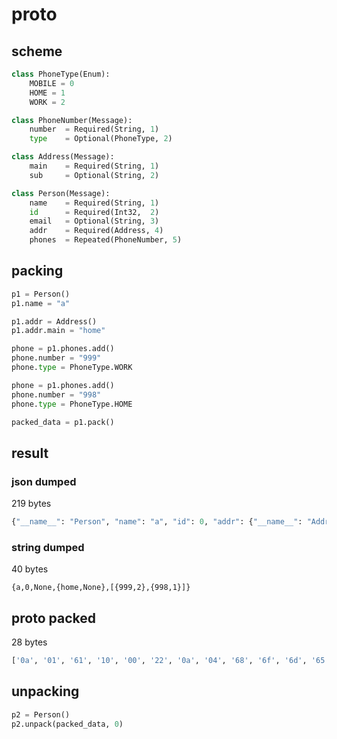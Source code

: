 # proto

## scheme

```python
class PhoneType(Enum):
	MOBILE = 0
	HOME = 1
	WORK = 2

class PhoneNumber(Message):
	number 	= Required(String, 1)
	type 	= Optional(PhoneType, 2)

class Address(Message):
	main 	= Required(String, 1)
	sub 	= Optional(String, 2)

class Person(Message):
	name 	= Required(String, 1)
	id 	    = Required(Int32,  2)
	email 	= Optional(String, 3)
	addr    = Required(Address, 4)
	phones 	= Repeated(PhoneNumber, 5)
```

## packing

```python
p1 = Person()
p1.name = "a"

p1.addr = Address()
p1.addr.main = "home"

phone = p1.phones.add()
phone.number = "999"
phone.type = PhoneType.WORK

phone = p1.phones.add()
phone.number = "998"
phone.type = PhoneType.HOME

packed_data = p1.pack()
```

## result

### json dumped

219 bytes

```python
{"__name__": "Person", "name": "a", "id": 0, "addr": {"__name__": "Address", "main": "home"}, "phones": [{"__name__": "PhoneNumber", "number": "999", "type": 2}, {"__name__": "PhoneNumber", "number": "998", "type": 1}]}
```

### string dumped

40 bytes

```
{a,0,None,{home,None},[{999,2},{998,1}]}
```

## proto packed

28 bytes

```python
['0a', '01', '61', '10', '00', '22', '0a', '04', '68', '6f', '6d', '65', '2a', '02', '0a', '03', '39', '39', '39', '10', '02', '0a', '03', '39', '39', '38', '10', '01']
```

## unpacking

```python
p2 = Person()
p2.unpack(packed_data, 0)
```